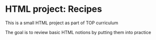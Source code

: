 # HTML project: Recipes

This is a small HTML project as part of TOP curriculum 

The goal is to review basic HTML notions by putting them into practice